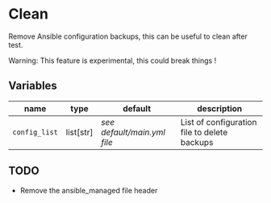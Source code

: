 # Clean

Remove Ansible configuration backups, this can be useful to clean after test.

Warning: This feature is experimental, this could break things !

## Variables

| name          | type      | default                     | description                                  |
| ---           | ---       | ---                         | ---                                          |
| `config_list` | list[str] | *see default/main.yml file* | List of configuration file to delete backups |

## TODO

- Remove the ansible_managed file header
